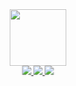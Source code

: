 <div id="header" align="center">
  <img src="https://media.giphy.com/media/M9gbBd9nbDrOTu1Mqx/giphy.gif" width="100"/>
   <div id="badges">
  <a href="https://sifmanos.github.io/">
    <img src="https://img.shields.io/badge/Personal%20WebPage-00a6ed"/>
  </a>
   <a href="https://www.linkedin.com/in/sifmanos">
    <img src="https://img.shields.io/badge/LinkedIn-fed766"/>
  </a>
    <a href="https://www.instagram.com/sifmanos_/">
    <img src="https://img.shields.io/badge/Instagram-ee4266"/>
  </a>
</div>
</div>
